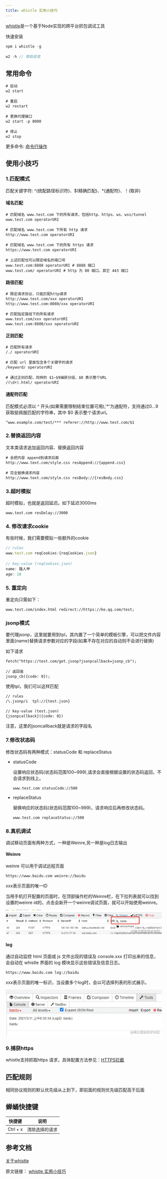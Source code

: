 ```yaml
---
title: whistle 实用小技巧
---
```

[whistle](https://github.com/avwo/whistle/blob/bd55e0d5664cd0279ebcf1177470db9063574806/README.md)是一个基于Node实现的跨平台抓包调试工具

快速安装
```js
npm i whistle -g 

w2 -h // 帮助信息
```

## 常用命令

```shell
# 启动
w2 start

# 重启
w2 restart

# 更换代理接口
w2 start -p 8080

# 停止
w2 stop
```
更多命令: [命令行操作](http://wproxy.org/whistle/cli.html)

## 使用小技巧
### 1.匹配模式
匹配关键字符: ^(统配路径标识符)、$(精确匹配)、*(通配符)、！(取非)

#### 域名匹配

```shell
# 匹配域名 www.test.com 下的所有请求，包括http、https、ws、wss/tunnel
www.test.com operatorURI

# 匹配域名 www.test.com 下所有 http 请求
http://www.test.com operatorURI

# 匹配域名 www.test.com 下的所有 https 请求
https://www.test.com operatorURI

# 上述匹配也可以限定域名的端口号
www.test.com:8888 operatorURI # 8888 端口
www.test.com/ operatorURI # http 为 80 端口，其它 443 端口
```
#### 路径匹配

```shell
# 限定请求协议，只能匹配http请求
http://www.test.com/xxx operatorURI
http://www.test.com:8080/xxx operatorURI

# 匹配指定路径下的所有请求
www.test.com/xxx operatorURI
www.test.com:8080/xxx operatorURI
```
#### 正则匹配

```shell
# 匹配所有请求
/./ operatorURI

# 匹配 url 里面包含多个关键字的请求
/keyword/ operatorURI

# 通过正则匹配，同样的 $1~$9捕获分组，$0 表示整个URL
/(\d+).html/ operatorURI
```

#### 通配符匹配
匹配模式必须以 ^ 开头(如果需要限制结束位置可用),'*'为通配符，支持通过0...9获取挺佩服匹配的字符串，其中 $0 表示整个请求url。

```shell
^www.example.com/test/*** referer://http://www.test.com/$1
```

### 2.替换返回内容
文本类请求追加返回内容、替换返回内容

```shell
# 会把内容 append到请求后面
http://www.text.com/style.css resAppend://{append.css}

# 完全替换请求内容
http://www.text.com/style.css resBody://{resBody.css}
```

### 3.超时模拟
超时模拟，也就是返回延迟。如下延迟3000ms

```shell
www.text.com resDelay://3000
```

### 4. 修改请求cookie
有些时候，我们需要模拟一些额外的cookie

```js
// rules
www.test.com reqCookies:{reqCookies.json}

// key-value (reqCookies.json)
name: 路人甲
age: 18
```

### 5. 重定向
重定向只需如下：

```shell
www.test.com/index.html redirect://https://ke.qq.com/test;
```

### jsonp模式
要代理jsonp，这里就要用到tpl，其内置了一个简单的模板引擎，可以把文件内容里面{name}替换请求参数对应的字段(如果不存在对应的自动则不会进行替换)

如下请求

```shell
fetch("https://test.com/get.jsonp?jsonpcallback=jsonp_cb");

// 返回值
jsonp_cb({code: 0});
```
使用tpl，我们可以这样匹配

```shell
// rules
/\.jsonp/i  tpl://{test.json}

// key-value (test.json)
{jsonpcallback}({code: 0}) 
```
注意，这里的jsoncallback就是请求的字段名

### 7.修改状态码
修改状态码有两种模式：statusCode 和 replaceStatus

- statusCode

    设置响应状态码(状态码范围100~999),请求会直接根据设置的状态码返回，不会请求到线上。

    ```shell
    www.test.com statusCode://500
    ```
- replaceStatus

    替换响应的状态码(状态码范围100~999)，请求响应后再修改状态码。
    
    ```shell
    www.test.com replaceStatus://500
    ```

### 8.真机调试
调试移动页面有两种方式，一种是Weinre,另一种是log日志输出

#### Weinre
weinre 可以用于调试远程页面

```shell
https://www.baidu.com weinre://baidu
```
xxx表示页面的唯一ID

当用手机打开配置的页面时，在顶部操作栏的Weinre栏，在下拉列表就可以找到设置的weinre id的，点击会新开一个weinre调试页面，就可以开始使用weinre。

![weinre](./images/f924bfcf098945f887d9caec162d9167~tplv-k3u1fbpfcp-zoom-in-crop-mark_1512_0_0_0.png)

#### log
通过自动监控 html 页面或 js 文件出现的错误及 console.xxx 打印出来的信息，会自动在 whistle 界面的 log 模块显示这些错误及信息日志。

```shell
https://www.baidu.com log://baidu
```
xxx表示页面的唯一标识，当设置多个log时，会以可选择列表的形式展示。

![log](./images/0b57ed436b3d446a8dad839ccc4a86a1~tplv-k3u1fbpfcp-zoom-in-crop-mark_1512_0_0_0.png)

### 9.捕获https
whistle支持抓取https 请求，具体配置方法参见：[HTTPS拦截](http://wproxy.org/whistle/webui/https.html)

## 匹配规则
相同协议规则的默认优先级从上到下，即前面的规则优先级匹配高于后面


## 蝉蛹快捷键

快捷键|说明
---|---
Ctrl + x | 清除选择的请求

## 参考文档
[关于whistle](https://link.juejin.cn/?target=http%3A%2F%2Fwproxy.org%2Fwhistle%2F)


原文链接： [whistle 实用小技巧](https://laixiazheteng.com/article/page/id/OkrrpRWbB85G)